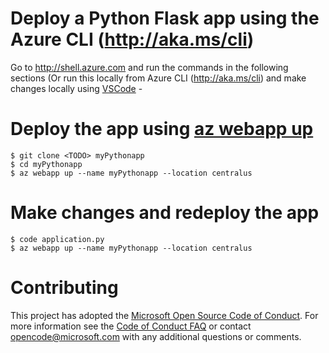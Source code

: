 # Deploy a Python Flask app using the Azure CLI (http://aka.ms/cli) 
Go to http://shell.azure.com and run the commands in the following sections (Or run this locally from Azure CLI (http://aka.ms/cli) and make changes locally using [VSCode](http://aka.ms/vscode) -  
# Deploy the app using [az webapp up](http://aka.ms/azwebappup)  
    $ git clone <TODO> myPythonapp
    $ cd myPythonapp
    $ az webapp up --name myPythonapp --location centralus
# Make changes and redeploy the app
    $ code application.py 
    $ az webapp up --name myPythonapp --location centralus   

# Contributing
This project has adopted the [Microsoft Open Source Code of Conduct](https://opensource.microsoft.com/codeofconduct/). For more information see the [Code of Conduct FAQ](https://opensource.microsoft.com/codeofconduct/faq/) or contact [opencode@microsoft.com](mailto:opencode@microsoft.com) with any additional questions or comments.
